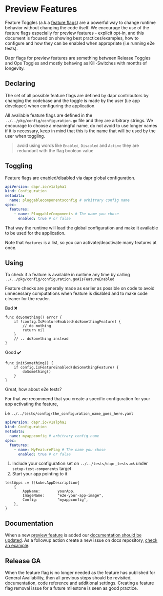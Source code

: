 # Preview Features

Feature Toggles (a.k.a [feature flags](https://martinfowler.com/articles/feature-toggles.html)) are a powerful way to change runtime behavior without changing the code itself. We encourage the use of the feature flags especially for preview features - explicit opt-in, and this document is focused on showing best practices/examples, how to configure and how they can be enabled when appropriate (i.e running e2e tests).

Dapr flags for preview features are something between Release Toggles and Ops Toggles and mostly behaving as Kill-Switches with months of longevity.

## Declaring

The set of all possible feature flags are defined by dapr contributors by changing the codebase and the toggle is made by the user (i.e app developer) when configuring the application.

All available feature flags are defined in the `../../pkg/config/configuration.go` file and they are arbitrary strings. We encourage to choose a meaningful name, do not avoid to use longer names if it is necessary, keep in mind that this is the name that will be used by the user when toggling.

> avoid using words like `Enabled`, `Disabled` and `Active` they are redundant with the flag boolean value

## Toggling

Feature flags are enabled/disabled via dapr global configuration.

```yaml
apiVersion: dapr.io/v1alpha1
kind: Configuration
metadata:
  name: pluggablecomponentsconfig # arbitrary config name
spec:
  features:
    - name: PluggableComponents # The name you chose
      enabled: true # or false
```

That way the runtime will load the global configuration and make it available to be used for the application.

Note that `features` is a list, so you can activate/deactivate many features at once.

## Using

To check if a feature is available in runtime any time by calling `../../pkg/config/configuration.go#IsFeatureEnabled`

Feature checks are generally made as earlier as possible on code to avoid unnecessary computations when feature is disabled and to make code cleaner for the reader.

Bad :x:

```golang
func doSomething() error {
    if !config.IsFeatureEnabled(doSomethingFeature) {
        // do nothing
        return nil
    }
    // .. doSomething instead
}
```

Good :heavy_check_mark:

```golang
func initSomething() {
    if config.IsFeatureEnabled(doSomethingFeature) {
        doSomething()
    }
}
```

Great, how about e2e tests?

For that we recommend that you create a specific configuration for your app activating the feature,

i.e `../../tests/config/the_configuration_name_goes_here.yaml`

```yaml
apiVersion: dapr.io/v1alpha1
kind: Configuration
metadata:
  name: myappconfig # arbitrary config name
spec:
  features:
    - name: MyFeatureFlag # The name you chose
      enabled: true # or false
```

1. Include your configuration set on `../../tests/dapr_tests.mk` under `setup-test-components` target
2. Start your app pointing to it

```golang
testApps := []kube.AppDescription{
    {
        AppName:        yourApp,
        ImageName:      "e2e-your-app-image",
        Config:         "myappconfig",
    },
}
```

## Documentation

When a new [preview feature](https://docs.dapr.io/operations/support/support-preview-features/) is added our [documentation should be updated](https://github.com/liuxd6825/docs/blob/4674817212c141acd4256a4d3ac441d5559f1eef/daprdocs/content/en/operations/support/support-preview-features.md). As a followup action create a new issue on docs repository, [check an example](https://github.com/liuxd6825/docs/issues/2786).

## Release GA

When the feature flag is no longer needed as the feature has published for General Availability, then all previous steps should be revisited, documentation, code reference and additional settings. Creating a feature flag removal issue for a future milestone is seen as good practice.
